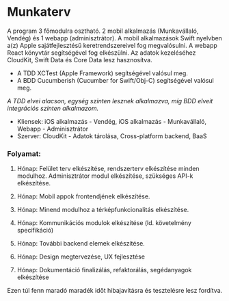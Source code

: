 # Munkaterv

A program 3 főmodulra osztható. 2 mobil alkalmazás (Munkavállaló, Vendég) és 1 webapp (adminisztrátor).
A mobil alkalmazások Swift nyelvben a(z) Apple sajátfejlesztésű keretrendszereivel fog megvalósulni.
A webapp React könyvtár segítségével fog elkészülni.
Az adatok kezeléséhez CloudKit, Swift Data és Core Data lesz hasznosítva.

* A TDD XCTest (Apple Framework) segítségével valósul meg.
* A BDD Cucumberish (Cucumber for Swift/Obj-C) segítségével valósul meg.

_A TDD elvei alacson, egység szinten lesznek alkalmazva, míg BDD elveit integrációs szinten alkalmazom._

* Kliensek: iOS alkalmazás - Vendég, iOS alkalmazás - Munkavállaló, Webapp - Adminisztrátor
* Szerver: CloudKit - Adatok tárolása, Cross-platform backend, BaaS

### Folyamat:

1. Hónap:
Felület terv elkészítése, rendszerterv elkészítése minden modulhoz.
Adminisztrátor modul elkészítése, szükséges API-k elkészítése.

2. Hónap:
Mobil appok frontendjének elkészítése.

3. Hónap:
Minend modulhoz a térképfunkcionalitás elkészítése.

4. Hónap:
Kommunikációs modulok elkészítése (ld. követelmény specifikáció)

5. Hónap:
További backend elemek elkészítése.

6. Hónap:
Design megtervezése, UX fejlesztése

7. Hónap:
Dokumentáció finalizálás, refaktorálás, segédanyagok elkészítése

Ezen túl fenn maradó maradék időt hibajavításra és tesztelésre lesz fordítva.
